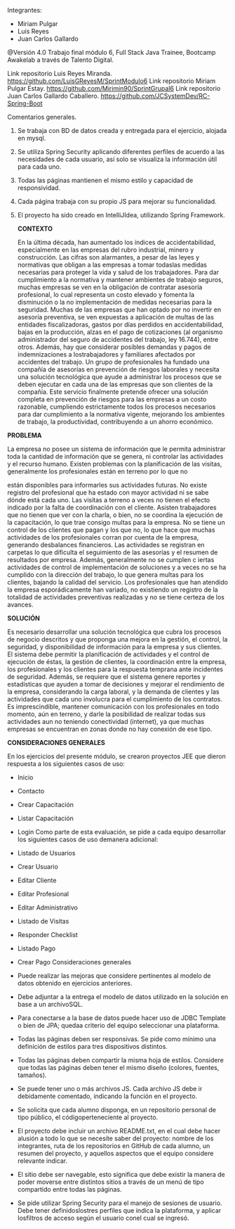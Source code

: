Integrantes:

- Miriam Pulgar
- Luis Reyes
- Juan Carlos Gallardo

@Versión 4.0
Trabajo final módulo 6, Full Stack Java Trainee, Bootcamp Awakelab a través de Talento Digital.

Link repositorio Luis Reyes Miranda. https://github.com/LuisGReyesM/SprintModulo6
Link repositorio Miriam Pulgar Estay. https://github.com/Mirimin90/SprintGrupal6
Link repositorio Juan Carlos Gallardo Caballero. https://github.com/JCSystemDev/RC-Spring-Boot




Comentarios generales.


1. Se trabaja con BD de datos creada y entregada para el ejercicio, alojada en mysql.
2. Se utiliza Spring Security aplicando diferentes perfiles de acuerdo a las necesidades de cada usuario, así solo se visualiza la información útil para cada uno.
3. Todas las páginas mantienen el mismo estilo y capacidad de responsividad.
4. Cada página trabaja con su propio JS para mejorar su funcionalidad.
5. El proyecto ha sido creado en IntelliJIdea, utilizando Spring Framework.


   **CONTEXTO** 

   En la última década, han aumentado los índices de accidentabilidad, especialmente en las empresas del rubro industrial, minero y construcción. Las cifras son alarmantes, a pesar de las leyes y normativas que obligan a las empresas a tomar todaslas medidas necesarias para proteger la vida y salud de los trabajadores. Para dar cumplimiento a la normativa y mantener ambientes de trabajo seguros, muchas empresas se ven en la obligación de contratar asesoría profesional, lo cual representa un costo elevado y fomenta la disminución o la no implementación de medidas necesarias para la seguridad. Muchas de las empresas que han optado por no invertir en asesoría preventiva, se ven expuestas a aplicación de multas de las entidades fiscalizadoras, gastos por días perdidos en accidentabilidad, bajas en la producción, alzas en el pago de cotizaciones (al organismo administrador del seguro de accidentes del trabajo, ley 16.744), entre otros. Además, hay que considerar posibles demandas y pagos de indemnizaciones a lostrabajadores y familiares afectados por accidentes del trabajo. Un grupo de profesionales ha fundado una compañía de asesorías en prevención de riesgos laborales y necesita una solución tecnológica que ayude a administrar los procesos que se deben ejecutar en cada una de las empresas que son clientes de la compañía. Este servicio finalmente pretende ofrecer una solución completa en prevención de riesgos para las empresas a un costo razonable, cumpliendo estrictamente todos los procesos necesarios para dar cumplimiento a la normativa vigente, mejorando los ambientes de trabajo, la productividad, contribuyendo a un ahorro económico.
   
**PROBLEMA**

La empresa no posee un sistema de información que le permita administrar toda la cantidad de
información que se genera, ni controlar las actividades y el recurso humano. Existen problemas
con la planificación de las visitas, generalmente los profesionales están en terreno por lo que no

están disponibles para informarles sus actividades futuras. No existe registro del profesional que
ha estado con mayor actividad ni se sabe dónde está cada uno.
Las visitas a terreno a veces no tienen el efecto indicado por la falta de coordinación con el cliente.
Asisten trabajadores que no tienen que ver con la charla, o bien, no se coordina la ejecución de
la capacitación, lo que trae consigo multas para la empresa. No se tiene un control de los clientes
que pagan y los que no, lo que hace que muchas actividades de los profesionales corran por
cuenta de la empresa, generando desbalances financieros. Las actividades se registran en
carpetas lo que dificulta el seguimiento de las asesorías y el resumen de resultados por empresa.
Además, generalmente no se cumplen c iertas actividades de control de implementación de
soluciones y a veces no se ha cumplido con la dirección del trabajo, lo que genera multas para los
clientes, bajando la calidad del servicio. Los profesionales que han atendido la empresa
esporádicamente han variado, no existiendo un registro de la totalidad de actividades preventivas
realizadas y no se tiene certeza de los avances.

**SOLUCIÓN**

Es necesario desarrollar una solución tecnológica que cubra los procesos de negocio descritos y
que proponga una mejora en la gestión, el control, la seguridad, y disponibilidad de información
para la empresa y sus clientes. El sistema debe permitir la planificación de actividades y el control
de ejecución de éstas, la gestión de clientes, la coordinación entre la empresa, los profesionales
y los clientes para la respuesta temprana ante incidentes de seguridad. Además, se requiere que
el sistema genere reportes y estadísticas que ayuden a tomar de decisiones y mejorar el
rendimiento de la empresa, considerando la carga laboral, y la demanda de clientes y las
actividades que cada uno involucra para el cumplimiento de los contratos. Es imprescindible,
mantener comunicación con los profesionales en todo momento, aún en terreno, y darle la
posibilidad de realizar todas sus actividades aun no teniendo conectividad (internet), ya que
muchas empresas se encuentran en zonas donde no hay conexión de ese tipo.

**CONSIDERACIONES GENERALES**

En los ejercicios del presente módulo, se crearon proyectos JEE que dieron respuesta a los
siguientes casos de uso:
- Inicio
- Contacto
- Crear Capacitación
- Listar Capacitación
- Login
  Como parte de esta evaluación, se pide a cada equipo desarrollar los siguientes casos de uso
  demanera adicional:

- Listado de Usuarios
- Crear Usuario
- Editar Cliente
- Editar Profesional
- Editar Administrativo
- Listado de Visitas
- Responder Checklist
- Listado Pago
- Crear Pago
  Consideraciones generales
- Puede realizar las mejoras que considere pertinentes al modelo de datos obtenido
  en ejercicios anteriores.
- Debe adjuntar a la entrega el modelo de datos utilizado en la solución en base a un
  archivoSQL.
- Para conectarse a la base de datos puede hacer uso de JDBC Template o bien de JPA;
  quedaa criterio del equipo seleccionar una plataforma.
- Todas las páginas deben ser responsivas. Se pide como mínimo una definición de
  estilos para tres dispositivos distintos.
- Todas las páginas deben compartir la misma hoja de estilos. Considere que todas las
  páginas deben tener el mismo diseño (colores, fuentes, tamaños).
- Se puede tener uno o más archivos JS. Cada archivo JS debe ir debidamente
  comentado, indicando la función en el proyecto.
- Se solicita que cada alumno disponga, en un repositorio personal de tipo público, el
  códigoperteneciente al proyecto.
- El proyecto debe incluir un archivo README.txt, en el cual debe hacer alusión a todo
  lo que se necesite saber del proyecto: nombre de los integrantes, ruta de los
  repositorios en GitHub de cada alumno, un resumen del proyecto, y aquellos
  aspectos que el equipo considere relevante indicar.
- El sitio debe ser navegable, esto significa que debe existir la manera de poder
  moverse entre distintos sitios a través de un menú de tipo compartido entre todas
  las páginas.
- Se pide utilizar Spring Security para el manejo de sesiones de usuario. Debe tener
  definidoslostres perfiles que indica la plataforma, y aplicar losfiltros de acceso según
  el usuario conel cual se ingresó.